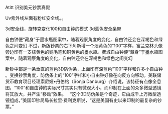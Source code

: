 Atitt 识别美元钞票真假

Uv紫外线左面有粉红安全线。。

3d安全线，旋转克变化100和自由钟的模式  3d蓝色安全条带


自由钟便“藏身”于墨水瓶图案中，随着观察角度的变化，自由钟还会在深褐色和绿色之间变幻
不过，新版钞票的右下角新增一个淡黄色的“100”字样，富兰克林头像旁边印有一支棕黄色的鹅毛笔和铜黄色的墨水瓶。费城自由钟便“藏身”于墨水瓶图案中，随着观察角度的变化，自由钟还会在深褐色和绿色之间变幻

新钞中部是一条垂直的蓝色3D防伪条，上面印有深蓝色“100”字样和许多小自由钟
。变换钞票角度，防伪条上的“100”字样和小自由钟好像在向反方向移动。美联储货币教育项目经理索尼娅•丹伯格（Sonja Danburg）介绍说，该特征有点像全息图，“100”和自由钟的实际尺寸其实只有微观大小，而印制在上面的众多微型透镜将其放大，并产生“移动”效果。
 
“这个3D防伪条是个奇迹，它由成千上万微型透镜组成，”美国印钞局局长拉里·费利克斯说，“这是美国有史以来印制的最复杂的钞票。”

